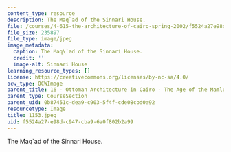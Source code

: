 ```yaml
---
content_type: resource
description: The Maq`ad of the Sinnari House.
file: /courses/4-615-the-architecture-of-cairo-spring-2002/f5524a27e98dc947cba96a0f802b2a99_1153.jpeg
file_size: 235897
file_type: image/jpeg
image_metadata:
  caption: The Maq\`ad of the Sinnari House.
  credit: ''
  image-alt: Sinnari House
learning_resource_types: []
license: https://creativecommons.org/licenses/by-nc-sa/4.0/
ocw_type: OCWImage
parent_title: 16 - Ottoman Architecture in Cairo - The Age of the Mamluk Beys
parent_type: CourseSection
parent_uid: 0b87451c-dea9-c903-5f4f-cde08cbd0a92
resourcetype: Image
title: 1153.jpeg
uid: f5524a27-e98d-c947-cba9-6a0f802b2a99
---
```

The Maq`ad of the Sinnari House.